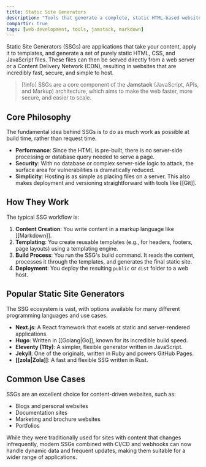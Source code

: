 ```yaml
---
title: Static Site Generators
description: "Tools that generate a complete, static HTML-based website from raw data and templates, offering speed, security, and simplicity."
compartir: true
tags: [web-development, tools, jamstack, markdown]
---
```


Static Site Generators (SSGs) are applications that take your content, apply it to templates, and generate a set of purely static HTML, CSS, and JavaScript files. These files can then be served directly from a web server or a Content Delivery Network (CDN), resulting in websites that are incredibly fast, secure, and simple to host.

> [!info]
> SSGs are a core component of the **Jamstack** (JavaScript, APIs, and Markup) architecture, which aims to make the web faster, more secure, and easier to scale.

## Core Philosophy

The fundamental idea behind SSGs is to do as much work as possible at build time, rather than request time.
- **Performance**: Since the HTML is pre-built, there is no server-side processing or database query needed to serve a page.
- **Security**: With no database or complex server-side logic to attack, the surface area for vulnerabilities is dramatically reduced.
- **Simplicity**: Hosting is as simple as placing files on a server. This also makes deployment and versioning straightforward with tools like [[Git]].

## How They Work

The typical SSG workflow is:
1.  **Content Creation**: You write content in a markup language like [[Markdown]].
2.  **Templating**: You create reusable templates (e.g., for headers, footers, page layouts) using a templating engine.
3.  **Build Process**: You run the SSG's build command. It reads the content, processes it through the templates, and generates the final static site.
4.  **Deployment**: You deploy the resulting `public` or `dist` folder to a web host.

## Popular Static Site Generators

The SSG ecosystem is vast, with options available for many different programming languages and use cases.

- **Next.js**: A React framework that excels at static and server-rendered applications.
- **Hugo**: Written in [[Golang|Go]], known for its incredible build speed.
- **Eleventy (11ty)**: A simpler, flexible generator written in JavaScript.
- **Jekyll**: One of the originals, written in Ruby and powers GitHub Pages.
- **[[zola|Zola]]**: A fast and flexible SSG written in Rust.

## Common Use Cases

SSGs are an excellent choice for content-driven websites, such as:
- Blogs and personal websites
- Documentation sites
- Marketing and brochure websites
- Portfolios

While they were traditionally used for sites with content that changes infrequently, modern SSGs combined with CI/CD and webhooks can now handle dynamic data and frequent updates, making them suitable for a wider range of applications.